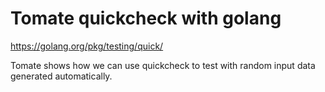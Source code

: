 # Tomate quickcheck with golang

https://golang.org/pkg/testing/quick/

Tomate shows how we can use quickcheck to test with random input data generated automatically.


